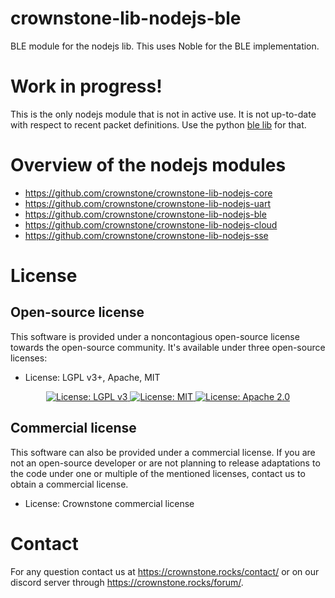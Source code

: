 # crownstone-lib-nodejs-ble

BLE module for the nodejs lib. This uses Noble for the BLE implementation.

# Work in progress!

This is the only nodejs module that is not in active use. It is not up-to-date with respect to recent packet definitions. Use the python [ble lib](https://github.com/crownstone/crownstone-lib-python-ble) for that.

# Overview of the nodejs modules

- https://github.com/crownstone/crownstone-lib-nodejs-core
- https://github.com/crownstone/crownstone-lib-nodejs-uart
- https://github.com/crownstone/crownstone-lib-nodejs-ble
- https://github.com/crownstone/crownstone-lib-nodejs-cloud
- https://github.com/crownstone/crownstone-lib-nodejs-sse

# License

## Open-source license

This software is provided under a noncontagious open-source license towards the open-source community. It's available under three open-source licenses:
 
* License: LGPL v3+, Apache, MIT

<p align="center">
  <a href="http://www.gnu.org/licenses/lgpl-3.0">
    <img src="https://img.shields.io/badge/License-LGPL%20v3-blue.svg" alt="License: LGPL v3" />
  </a>
  <a href="https://opensource.org/licenses/MIT">
    <img src="https://img.shields.io/badge/License-MIT-yellow.svg" alt="License: MIT" />
  </a>
  <a href="https://opensource.org/licenses/Apache-2.0">
    <img src="https://img.shields.io/badge/License-Apache%202.0-blue.svg" alt="License: Apache 2.0" />
  </a>
</p>

## Commercial license

This software can also be provided under a commercial license. If you are not an open-source developer or are not planning to release adaptations to the code under one or multiple of the mentioned licenses, contact us to obtain a commercial license.

* License: Crownstone commercial license

# Contact

For any question contact us at <https://crownstone.rocks/contact/> or on our discord server through <https://crownstone.rocks/forum/>.
